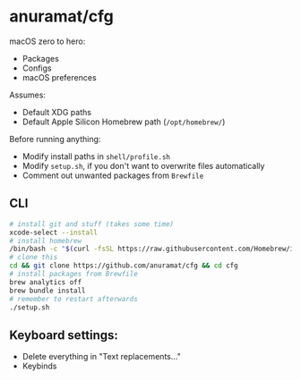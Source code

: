 # anuramat/cfg

macOS zero to hero:
- Packages
- Configs
- macOS preferences

Assumes:
- Default XDG paths 
- Default Apple Silicon Homebrew path (`/opt/homebrew/`)

Before running anything:
- Modify install paths in `shell/profile.sh`
- Modify `setup.sh`, if you don't want to overwrite files automatically
- Comment out unwanted packages from `Brewfile`

## CLI 
```sh
# install git and stuff (takes some time)
xcode-select --install
# install homebrew
/bin/bash -c "$(curl -fsSL https://raw.githubusercontent.com/Homebrew/install/HEAD/install.sh)"
# clone this
cd && git clone https://github.com/anuramat/cfg && cd cfg
# install packages from Brewfile
brew analytics off
brew bundle install
# remember to restart afterwards
./setup.sh
```

## Keyboard settings:
- Delete everything in "Text replacements..."  
- Keybinds
